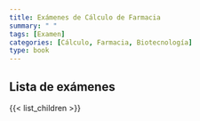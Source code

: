 ```yaml
---
title: Exámenes de Cálculo de Farmacia
summary: " " 
tags: [Examen]
categories: [Cálculo, Farmacia, Biotecnología]
type: book
---
```


## Lista de exámenes

{{< list_children >}}